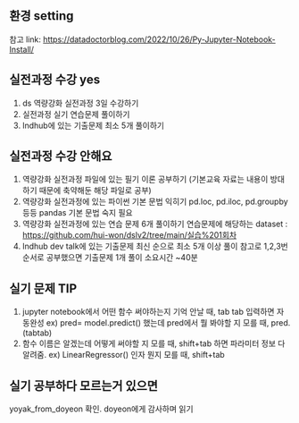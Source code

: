 ## 환경 setting
참고 link: <https://datadoctorblog.com/2022/10/26/Py-Jupyter-Notebook-Install/>

## 실전과정 수강 yes
1. ds 역량강화 실전과정 3일 수강하기
2. 실전과정 실기 연습문제 풀이하기
3. lndhub에 있는 기출문제 최소 5개 풀이하기

## 실전과정 수강 안해요
1. 역량강화 실전과정 파일에 있는 필기 이론 공부하기
   (기본교육 자료는 내용이 방대하기 때문에 축약해둔 해당 파일로 공부)
2. 역량강화 실전과정에 있는 파이썬 기본 문법 익히기
   pd.loc, pd.iloc, pd.groupby 등등 pandas 기본 문법 숙지 필요
3. 역량강화 실전과정에 있는 연습 문제 6개 풀이하기
   연습문제에 해당하는 dataset : <https://github.com/hui-won/dslv2/tree/main/실습%201회차>
4. lndhub dev talk에 있는 기출문제 최신 순으로 최소 5개 이상 풀이
   참고로 1,2,3번 순서로 공부했으면 기출문제 1개 풀이 소요시간 ~40분

## 실기 문제 TIP
1. jupyter notebook에서 어떤 함수 써야하는지 기억 안날 때, tab tab 입력하면 자동완성
   ex) pred= model.predict() 했는데 pred에서 뭘 봐야할 지 모를 때, pred.(tabtab)
3. 함수 이름은 알겠는데 어떻게 써야할 지 모를 때, shift+tab 하면 파라미터 정보 다 알려줌.
   ex) LinearRegressor() 인자 뭔지 모를 때, shift+tab  

## 실기 공부하다 모르는거 있으면 
yoyak_from_doyeon 확인. doyeon에게 감사하며 읽기





   










